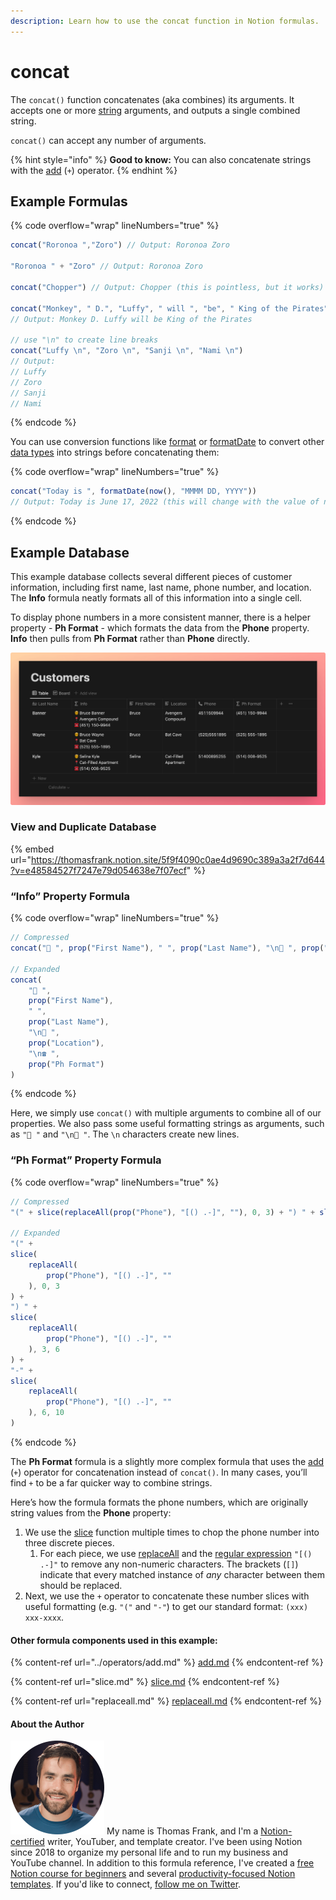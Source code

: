 ```yaml
---
description: Learn how to use the concat function in Notion formulas.
---
```


# concat

The `concat()` function concatenates (aka combines) its arguments. It accepts one or more [string](../../formula-basics/data-types/string.md) arguments, and outputs a single combined string.

`concat()` can accept any number of arguments.

{% hint style="info" %}
**Good to know:** You can also concatenate strings with the [add](../operators/add.md) (`+`) operator.
{% endhint %}

## Example Formulas

{% code overflow="wrap" lineNumbers="true" %}
```jsx
concat("Roronoa ","Zoro") // Output: Roronoa Zoro

"Roronoa " + "Zoro" // Output: Roronoa Zoro

concat("Chopper") // Output: Chopper (this is pointless, but it works)

concat("Monkey", " D.", "Luffy", " will ", "be", " King of the Pirates")
// Output: Monkey D. Luffy will be King of the Pirates

// use "\n" to create line breaks
concat("Luffy \n", "Zoro \n", "Sanji \n", "Nami \n")
// Output:
// Luffy
// Zoro
// Sanji
// Nami
```
{% endcode %}

You can use conversion functions like [format](format.md) or [formatDate](formatdate.md) to convert other [data types](../../formula-basics/data-types/) into strings before concatenating them:

{% code overflow="wrap" lineNumbers="true" %}
```jsx
concat("Today is ", formatDate(now(), "MMMM DD, YYYY"))
// Output: Today is June 17, 2022 (this will change with the value of now())
```
{% endcode %}

## Example Database

This example database collects several different pieces of customer information, including first name, last name, phone number, and location. The **Info** formula neatly formats all of this information into a single cell.

To display phone numbers in a more consistent manner, there is a helper property - **Ph Format** - which formats the data from the **Phone** property. **Info** then pulls from **Ph Format** rather than **Phone** directly.

![](<../../.gitbook/assets/Concat Example - Notion Formulas.png>)

### View and Duplicate Database

{% embed url="https://thomasfrank.notion.site/5f9f4090c0ae4d9690c389a3a2f7d644?v=e48584527f7247e79d054638e7f07ecf" %}

### “Info” Property Formula

{% code overflow="wrap" lineNumbers="true" %}
```jsx
// Compressed
concat("🧑 ", prop("First Name"), " ", prop("Last Name"), "\n📍 ", prop("Location"), "\n☎️ ", prop("Ph Format"))

// Expanded
concat(
    "🧑 ", 
    prop("First Name"), 
    " ", 
    prop("Last Name"), 
    "\n📍 ", 
    prop("Location"), 
    "\n☎️ ", 
    prop("Ph Format")
)
```
{% endcode %}

Here, we simply use `concat()` with multiple arguments to combine all of our properties. We also pass some useful formatting strings as arguments, such as `"🧑 "` and `"\n📍 "`. The `\n` characters create new lines.

### “Ph Format” Property Formula

{% code overflow="wrap" lineNumbers="true" %}
```jsx
// Compressed
"(" + slice(replaceAll(prop("Phone"), "[() .-]", ""), 0, 3) + ") " + slice(replaceAll(prop("Phone"), "[() .-]", ""), 3, 6) + "-" + slice(replaceAll(prop("Phone"), "[() .-]", ""), 6, 10)

// Expanded
"(" + 
slice(
    replaceAll(
        prop("Phone"), "[() .-]", ""
    ), 0, 3
) + 
") " + 
slice(
    replaceAll(
        prop("Phone"), "[() .-]", ""
    ), 3, 6
) + 
"-" + 
slice(
    replaceAll(
        prop("Phone"), "[() .-]", ""
    ), 6, 10
)
```
{% endcode %}

The **Ph Format** formula is a slightly more complex formula that uses the [add](../operators/add.md) (`+`) operator for concatenation instead of `concat()`. In many cases, you’ll find `+` to be a far quicker way to combine strings.

Here’s how the formula formats the phone numbers, which are originally string values from the **Phone** property:

1. We use the [slice](slice.md) function multiple times to chop the phone number into three discrete pieces.
   1. For each piece, we use [replaceAll](replaceall.md) and the [regular expression](../../reference/regular-expressions-in-notion-formulas.md) `"[() .-]"` to remove any non-numeric characters. The brackets (`[]`) indicate that every matched instance of _any_ character between them should be replaced.
2. Next, we use the `+` operator to concatenate these number slices with useful formatting (e.g. `"("` and `"-"`) to get our standard format: `(xxx) xxx-xxxx`.

#### Other formula components used in this example:

{% content-ref url="../operators/add.md" %}
[add.md](../operators/add.md)
{% endcontent-ref %}

{% content-ref url="slice.md" %}
[slice.md](slice.md)
{% endcontent-ref %}

{% content-ref url="replaceall.md" %}
[replaceall.md](replaceall.md)
{% endcontent-ref %}

#### About the Author

<img src="../../.gitbook/assets/Notion Fundamentals with Thomas Frank - Avatar 2021 compressed (1).png" alt="" data-size="line"> My name is Thomas Frank, and I'm a [Notion-certified](https://www.credly.com/badges/95fae13a-17bf-4b4a-a3d2-d58c8a3e6a2a/public\_url) writer, YouTuber, and template creator. I've been using Notion since 2018 to organize my personal life and to run my business and YouTube channel. In addition to this formula reference, I've created a [free Notion course for beginners](https://thomasjfrank.com/fundamentals/) and several [productivity-focused Notion templates](https://thomasjfrank.com/templates/). If you'd like to connect, [follow me on Twitter](https://twitter.com/TomFrankly).
